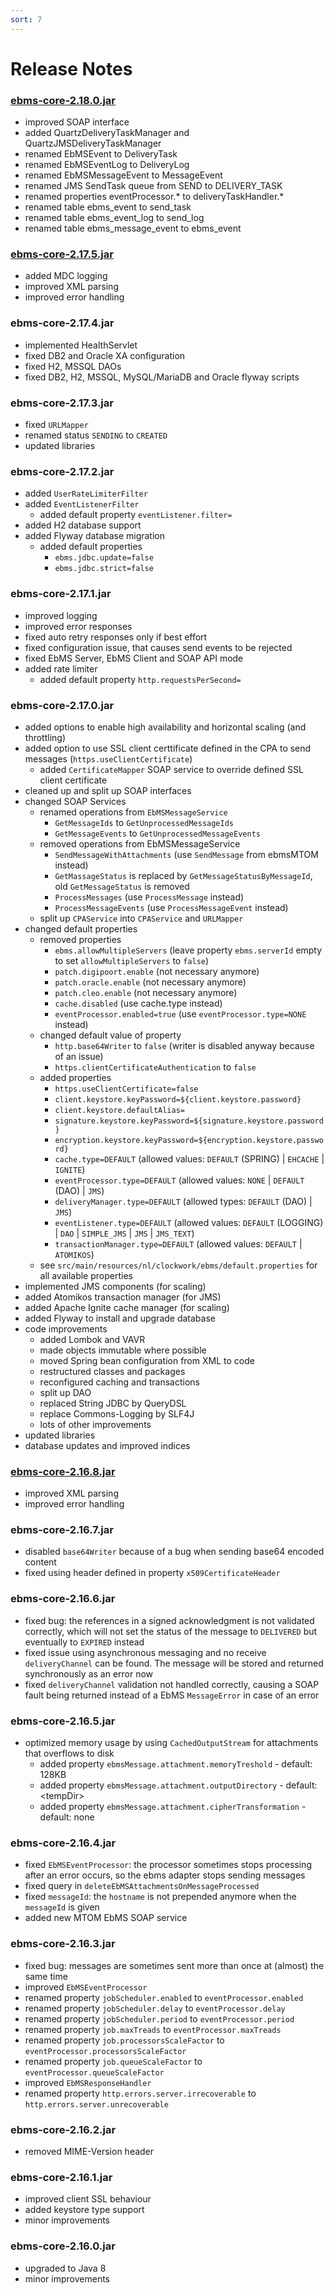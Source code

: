 ```yaml
---
sort: 7
---
```


# Release Notes

### [ebms-core-2.18.0.jar](https://repo1.maven.org/maven2/nl/clockwork/ebms/ebms-core/2.18.0/ebms-core-2.18.0.jar)

- improved SOAP interface
- added QuartzDeliveryTaskManager and QuartzJMSDeliveryTaskManager
- renamed EbMSEvent to DeliveryTask
- renamed EbMSEventLog to DeliveryLog
- renamed EbMSMessageEvent to MessageEvent
- renamed JMS SendTask queue from SEND to DELIVERY_TASK
- renamed properties eventProcessor.* to deliveryTaskHandler.*
- renamed table ebms_event to send_task
- renamed table ebms_event_log to send_log
- renamed table ebms_message_event to ebms_event

### [ebms-core-2.17.5.jar](https://repo1.maven.org/maven2/nl/clockwork/ebms/ebms-core/2.17.5/ebms-core-2.17.5.jar)

- added MDC logging
- improved XML parsing
- improved error handling

### ebms-core-2.17.4.jar

- implemented HealthServlet
- fixed DB2 and Oracle XA configuration
- fixed H2, MSSQL DAOs
- fixed DB2, H2, MSSQL, MySQL/MariaDB and Oracle flyway scripts

### ebms-core-2.17.3.jar

- fixed `URLMapper`
- renamed status `SENDING` to `CREATED`
- updated libraries

### ebms-core-2.17.2.jar

- added `UserRateLimiterFilter`
- added `EventListenerFilter`
	- added default property `eventListener.filter=`
- added H2 database support
- added Flyway database migration
	- added default properties
		- `ebms.jdbc.update=false`
		- `ebms.jdbc.strict=false`

### ebms-core-2.17.1.jar

- improved logging
- improved error responses
- fixed auto retry responses only if best effort
- fixed configuration issue, that causes send events to be rejected
- fixed EbMS Server, EbMS Client and SOAP API mode
- added rate limiter
	- added default property `http.requestsPerSecond=`

### ebms-core-2.17.0.jar

- added options to enable high availability and horizontal scaling (and throttling)
- added option to use SSL client certtificate defined in the CPA to send messages (`https.useClientCertificate`)
	- added `CertificateMapper` SOAP service to override defined SSL client certificate
- cleaned up and split up SOAP interfaces
- changed SOAP Services
	- renamed operations from `EbMSMessageService`
		- `GetMessageIds` to `GetUnprocessedMessageIds`
		- `GetMessageEvents` to `GetUnprocessedMessageEvents`
	- removed operations from EbMSMessageService
		- `SendMessageWithAttachments` (use `SendMessage` from ebmsMTOM instead)
		- `GetMassageStatus` is replaced by `GetMessageStatusByMessageId`, old `GetMessageStatus` is removed
		- `ProcessMessages` (use `ProcessMessage` instead)
		- `ProcessMessageEvents` (use `ProcessMessageEvent` instead)
	- split up `CPAService` into `CPAService` and `URLMapper`
- changed default properties
	- removed properties
		- `ebms.allowMultipleServers` (leave property `ebms.serverId` empty to set `allowMultipleServers` to `false`)
		- `patch.digipoort.enable` (not necessary anymore)
		- `patch.oracle.enable` (not necessary anymore)
		- `patch.cleo.enable` (not necessary anymore)
		- `cache.disabled` (use cache.type instead)
		- `eventProcessor.enabled=true` (use `eventProcessor.type=NONE` instead)
	- changed default value of property
		- `http.base64Writer` to `false` (writer is disabled anyway because of an issue)
		- `https.clientCertificateAuthentication` to `false`
	- added properties
		- `https.useClientCertificate=false`
		- `client.keystore.keyPassword=${client.keystore.password}`
		- `client.keystore.defaultAlias=`
		- `signature.keystore.keyPassword=${signature.keystore.password}`
		- `encryption.keystore.keyPassword=${encryption.keystore.password}`
		- `cache.type=DEFAULT` (allowed values: `DEFAULT` (SPRING) \| `EHCACHE` \| `IGNITE`)
		- `eventProcessor.type=DEFAULT` (allowed values: `NONE` \| `DEFAULT` (DAO) \| `JMS`)
		- `deliveryManager.type=DEFAULT` (allowed types: `DEFAULT` (DAO) \| `JMS`)
		- `eventListener.type=DEFAULT` (allowed values: `DEFAULT` (LOGGING) \| `DAO` \| `SIMPLE_JMS` \| `JMS` \| `JMS_TEXT`)
		- `transactionManager.type=DEFAULT` (allowed values: `DEFAULT` \| `ATOMIKOS`)
	* see `src/main/resources/nl/clockwork/ebms/default.properties` for all available properties
- implemented JMS components (for scaling)
- added Atomikos transaction manager (for JMS)
- added Apache Ignite cache manager (for scaling)
- added Flyway to install and upgrade database
- code improvements
	- added Lombok and VAVR
	- made objects immutable where possible
	- moved Spring bean configuration from XML to code
	- restructured classes and packages
	- reconfigured caching and transactions
	- split up DAO
	- replaced String JDBC by QueryDSL
	- replace Commons-Logging by SLF4J
	- lots of other improvements
- updated libraries
- database updates and improved indices

### [ebms-core-2.16.8.jar](https://repo1.maven.org/maven2/nl/clockwork/ebms/ebms-core/2.16.8/ebms-core-2.16.8.jar)

- improved XML parsing
- improved error handling

### ebms-core-2.16.7.jar

- disabled `base64Writer` because of a bug when sending base64 encoded content
- fixed using header defined in property `x509CertificateHeader`

### ebms-core-2.16.6.jar

- fixed bug: the references in a signed acknowledgment is not validated correctly, which will not set the status of the message to `DELIVERED` but eventually to `EXPIRED` instead
- fixed issue using asynchronous messaging and no receive `deliveryChannel` can be found. The message will be stored and returned synchronously as an error now
- fixed `deliveryChannel` validation not handled correctly, causing a SOAP fault being returned instead of a EbMS `MessageError` in case of an error

### ebms-core-2.16.5.jar

- optimized memory usage by using `CachedOutputStream` for attachments that overflows to disk
	- added property `ebmsMessage.attachment.memoryTreshold` - default: 128KB 
	- added property `ebmsMessage.attachment.outputDirectory` - default: \<tempDir>
	- added property `ebmsMessage.attachment.cipherTransformation` - default: none

### ebms-core-2.16.4.jar

- fixed `EbMSEventProcessor`: the processor sometimes stops processing after an error occurs, so the ebms adapter stops sending messages
- fixed query in `deleteEbMSAttachmentsOnMessageProcessed`
- fixed `messageId`: the `hostname` is not prepended anymore when the `messageId` is given
- added new MTOM EbMS SOAP service

### ebms-core-2.16.3.jar

- fixed bug: messages are sometimes sent more than once at (almost) the same time
- improved `EbMSEventProcessor`
- renamed property `jobScheduler.enabled` to `eventProcessor.enabled`
- renamed property `jobScheduler.delay` to `eventProcessor.delay`
- renamed property `jobScheduler.period` to `eventProcessor.period`
- renamed property `job.maxTreads` to `eventProcessor.maxTreads`
- renamed property `job.processorsScaleFactor` to `eventProcessor.processorsScaleFactor`
- renamed property `job.queueScaleFactor` to `eventProcessor.queueScaleFactor`
- improved `EbMSResponseHandler`
- renamed property `http.errors.server.irrecoverable` to `http.errors.server.unrecoverable`

### ebms-core-2.16.2.jar

- removed MIME-Version header

### ebms-core-2.16.1.jar

- improved client SSL behaviour
- added keystore type support
- minor improvements

### ebms-core-2.16.0.jar

- upgraded to Java 8
- minor improvements
